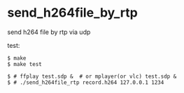 send_h264file_by_rtp
====================

send h264 file by rtp via udp

test:

```console
$ make
$ make test

$ # ffplay test.sdp &  # or mplayer(or vlc) test.sdp &
$ # ./send_h264file_rtp record.h264 127.0.0.1 1234
```

